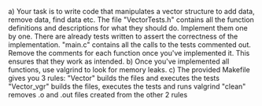 a) Your task is to write code that manipulates a vector structure to add data, remove data, find data etc. The file "VectorTests.h" contains all the function definitions and descriptions for what they should do. Implement them one by one. There are already tests written to assert the correctness of the implementation. "main.c" contains all the calls to the tests commented out. Remove the comments for each function once you've implemented it. This ensures that they work as intended.
b) Once you've implemented all functions, use valgrind to look for memory leaks.
c) The provided Makefile gives you 3 rules:
	"Vector"		builds the files and executes the tests
	"Vector_vgr"	builds the files, executes the tests and runs valgrind
	"clean"			removes .o and .out files created from the other 2 rules
